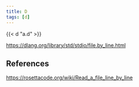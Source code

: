 ```yaml
---
title: D
tags: [d]
---
```


{{< d "a.d" >}}

<https://dlang.org/library/std/stdio/file.by_line.html>

## References

<https://rosettacode.org/wiki/Read_a_file_line_by_line>
